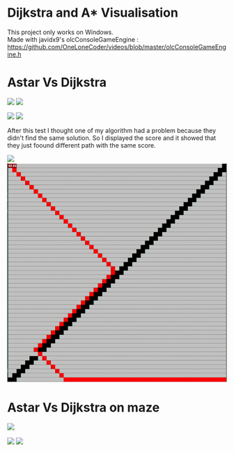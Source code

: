 # Dijkstra and A\* Visualisation  
This project only works on Windows.  
Made with javidx9's olcConsoleGameEngine : 
https://github.com/OneLoneCoder/videos/blob/master/olcConsoleGameEngine.h

# Astar Vs Dijkstra

![](readmeImages/DijkstraCircle.gif)
![](readmeImages/AstarCircle.gif)

  
![](readmeImages/DijkstraDiff1.gif)
![](readmeImages/AstarDiff1.gif)
  
After this test I thought one of my algorithm had a problem because they didn't find the same solution. So I displayed the score and it showed that they just foound different path with the same score.

![](readmeImages/DijkstraDiffi.PNG)
![](readmeImages/AStarDiff.PNG)


# Astar Vs Dijkstra on maze

![](readmeImages/DijkstraVSAstar.gif)
  
![](readmeImages/DijkstraLot.gif)
![](readmeImages/AstarLot.gif)
